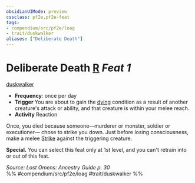 ```yaml
---
obsidianUIMode: preview
cssclass: pf2e,pf2e-feat
tags:
- compendium/src/pf2e/loag
- trait/duskwalker
aliases: ["Deliberate Death"]
---
```

# Deliberate Death  [R](../../Rules/core-rulebook/chapter-9-playing-the-game.md#Actions "Reaction") *Feat 1*  
[duskwalker](../../Rules/traits/duskwalker-apg.md)  

- **Frequency**: once per day
- **Trigger** You are about to gain the [dying](../../Rules/conditions.md#Dying) condition as a result of another creature's attack or ability, and that creature is within your melee reach.
- **Activity** Reaction

Once, you died because someone—murderer or monster, soldier or executioner— chose to strike you down. Just before losing consciousness, make a melee [Strike](../../Rules/actions/strike.md) against the triggering creature.

**Special.** You can select this feat only at 1st level, and you can't retrain into or out of this feat.

*Source: Lost Omens: Ancestry Guide p. 30*  
%% #compendium/src/pf2e/loag #trait/duskwalker %%